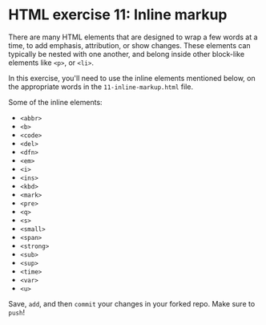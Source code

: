 # HTML exercise 11: Inline markup

There are many HTML elements that are designed to wrap a few words at a time, to add emphasis, attribution, or show changes. These elements can typically be nested with one another, and belong inside other block-like elements like `<p>`, or `<li>`.

In this exercise, you'll need to use the inline elements mentioned below, on the appropriate words in the `11-inline-markup.html` file.

Some of the inline elements:

- `<abbr>`
- `<b>`
- `<code>`
- `<del>`
- `<dfn>`
- `<em>`
- `<i>`
- `<ins>`
- `<kbd>`
- `<mark>`
- `<pre>`
- `<q>`
- `<s>`
- `<small>`
- `<span>`
- `<strong>`
- `<sub>`
- `<sup>`
- `<time>`
- `<var>`
- `<u>`

Save, `add`, and then `commit` your changes in your forked repo. Make sure to `push`!
